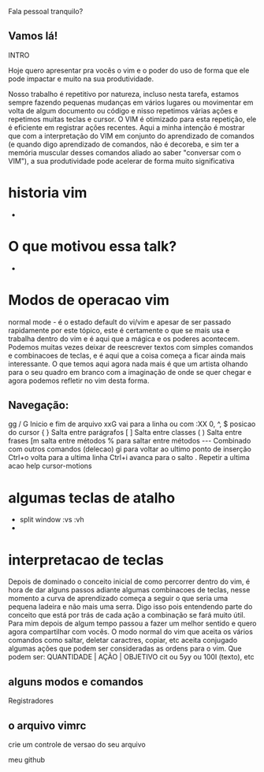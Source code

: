Fala pessoal tranquilo?

Vamos lá!
---
INTRO

Hoje quero apresentar pra vocês o vim e o  poder do uso de forma que ele pode 
impactar e muito na sua produtividade.

Nosso trabalho é repetitivo por natureza, incluso nesta tarefa, estamos sempre fazendo pequenas mudanças em vários lugares ou movimentar em volta de algum documento ou código e nisso repetimos várias ações e repetimos muitas teclas e cursor.
O VIM é otimizado para esta repetição, ele é eficiente em registrar ações recentes. Aqui a minha intenção é mostrar que com a interpretação do VIM em conjunto do aprendizado de comandos (e quando digo aprendizado de comandos, não é decoreba, e sim ter a memória muscular desses comandos aliado ao saber "conversar com o VIM"), a sua produtividade pode acelerar de forma muito significativa


# historia vim
-
# O que motivou essa talk?
-
# Modos de operacao vim
normal mode - é o estado default do vi/vim e apesar de ser passado rapidamente por este tópico, este é certamente o que se mais usa e trabalha dentro do vim e é aqui que a mágica e os poderes acontecem.
Podemos muitas vezes deixar de reescrever textos com simples comandos e combinacoes de teclas, e é aqui que a coisa começa a ficar ainda mais interessante. O que temos aqui agora nada mais é que um artista olhando para o seu quadro em branco com a imaginação de onde se quer chegar e agora podemos refletir no vim desta forma.

## Navegação:
gg / G Inicio e fim de arquivo
xxG vai para a linha ou com :XX
0, ^, $ posicao do cursor
{ } Salta entre parágrafos
[ ] Salta entre classes
( ) Salta entre frases
[m salta entre métodos
% para saltar entre métodos --- Combinado com outros comandos (delecao)
gi para voltar ao ultimo ponto de inserção
Ctrl+o volta para a ultima linha
Ctrl+i avanca para o salto
. Repetir a ultima acao
help cursor-motions
# algumas teclas de atalho
- split window :vs :vh
-
# interpretacao de teclas

 Depois de dominado o conceito inicial de como percorrer dentro do vim, é hora de dar alguns passos adiante
algumas combinacoes de teclas, nesse momento a curva de aprendizado começa a seguir o que seria uma pequena ladeira e não mais uma serra. Digo isso pois entendendo parte do conceito que está por trás de cada ação a combinação se fará muito útil. 
Para mim depois de algum tempo passou a fazer um melhor sentido e quero agora compartilhar com vocês.
O modo normal do vim que aceita os vários comandos como saltar, deletar caractres, copiar, etc aceita conjugado algumas ações que podem ser consideradas as ordens para o vim.
Que podem ser: QUANTIDADE | AÇÃO | OBJETIVO
cit ou 5yy ou 100I (texto), etc


alguns modos e comandos
-
Registradores

o arquivo vimrc
-
crie um controle de versao do seu arquivo

meu github

